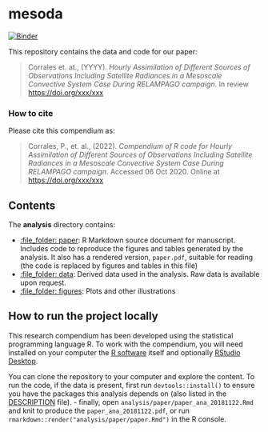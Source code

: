 
<!-- README.md is generated from README.Rmd. Please edit that file -->

# mesoda

[![Binder](https://mybinder.org/badge_logo.svg)](https://mybinder.org/v2/gh/paocorrales/mesoda/master?urlpath=rstudio)

This repository contains the data and code for our paper:

> Corrales et. at., (YYYY). *Hourly Assimilation of Different Sources of Observations Including Satellite Radiances in a  Mesoscale Convective System Case During RELAMPAGO campaign*. In review
> <https://doi.org/xxx/xxx>

### How to cite

Please cite this compendium as:

> Corrales, P., et. al., (2022). *Compendium of R code for Hourly Assimilation of Different Sources of Observations Including Satellite Radiances in a  Mesoscale Convective System Case During RELAMPAGO campaign*. Accessed 06 Oct 2020. Online at
> <https://doi.org/xxx/xxx>

## Contents

The **analysis** directory contains:

  - [:file\_folder: paper](/analysis/paper): R Markdown source document
    for manuscript. Includes code to reproduce the figures and tables
    generated by the analysis. It also has a rendered version,
    `paper.pdf`, suitable for reading (the code is replaced by figures
    and tables in this file)
  - [:file\_folder: data](/analysis/data): Derived data used in the analysis. Raw data is available upon request. 
  - [:file\_folder: figures](/analysis/figures): Plots and other
    illustrations

## How to run the project locally

This research compendium has been developed using the statistical
programming language R. To work with the compendium, you will need
installed on your computer the [R
software](https://cloud.r-project.org/) itself and optionally [RStudio
Desktop](https://rstudio.com/products/rstudio/download/).

You can clone the repository to your computer and explore the content. 
To run the code, if the data is present, first run `devtools::install()` to ensure you have the
packages this analysis depends on (also listed in the
[DESCRIPTION](/DESCRIPTION) file). - finally, open
`analysis/paper/paper_ana_20181122.Rmd` and knit to produce the `paper_ana_20181122.pdf`, or run
`rmarkdown::render("analysis/paper/paper.Rmd")` in the R console.
